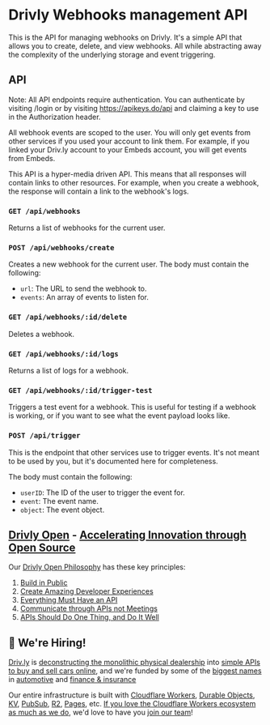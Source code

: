 

# Drivly Webhooks management API

This is the API for managing webhooks on Drivly. It's a simple API that allows you to create, delete, and view webhooks. All while abstracting away the complexity of the underlying storage and event triggering.

## API

Note: All API endpoints require authentication. You can authenticate by visiting /login or by visiting https://apikeys.do/api and claiming a key to use in the Authorization header.

All webhook events are scoped to the user. You will only get events from other services if you used your account to link them. For example, if you linked your Driv.ly account to your Embeds account, you will get events from Embeds.

This API is a hyper-media driven API. This means that all responses will contain links to other resources. For example, when you create a webhook, the response will contain a link to the webhook's logs.

### `GET /api/webhooks`

Returns a list of webhooks for the current user.

### `POST /api/webhooks/create`

Creates a new webhook for the current user. The body must contain the following:

- `url`: The URL to send the webhook to.
- `events`: An array of events to listen for.

### `GET /api/webhooks/:id/delete`

Deletes a webhook.

### `GET /api/webhooks/:id/logs`

Returns a list of logs for a webhook.

### `GET /api/webhooks/:id/trigger-test`

Triggers a test event for a webhook. This is useful for testing if a webhook is working, or if you want to see what the event payload looks like.

### `POST /api/trigger`

This is the endpoint that other services use to trigger events. It's not meant to be used by you, but it's documented here for completeness.

The body must contain the following:

- `userID`: The ID of the user to trigger the event for.
- `event`: The event name.
- `object`: The event object.

## [Drivly Open](https://driv.ly/open) - [Accelerating Innovation through Open Source](https://blog.driv.ly/accelerating-innovation-through-open-source)

Our [Drivly Open Philosophy](https://philosophy.do) has these key principles:

1. [Build in Public](https://driv.ly/open/build-in-public)
2. [Create Amazing Developer Experiences](https://driv.ly/open/amazing-developer-experiences)
3. [Everything Must Have an API](https://driv.ly/open/everything-must-have-an-api)
4. [Communicate through APIs not Meetings](https://driv.ly/open/communicate-through-apis-not-meetings)
5. [APIs Should Do One Thing, and Do It Well](https://driv.ly/open/apis-do-one-thing)


##  🚀 We're Hiring!

[Driv.ly](https://driv.ly) is [deconstructing the monolithic physical dealership](https://blog.driv.ly/deconstructing-the-monolithic-physical-dealership) into [simple APIs to buy and sell cars online](https://driv.ly), and we're funded by some of the [biggest names](https://twitter.com/TurnerNovak) in [automotive](https://fontinalis.com/team/#bill-ford) and [finance & insurance](https://www.detroit.vc)

Our entire infrastructure is built with [Cloudflare Workers](https://workers.do), [Durable Objects](https://durable.objects.do), [KV](https://kv.cf), [PubSub](https://pubsub.do), [R2](https://r2.do.cf), [Pages](https://pages.do), etc.  [If you love the Cloudflare Workers ecosystem as much as we do](https://driv.ly/loves/workers), we'd love to have you [join our team](https://careers.do/apply)!


